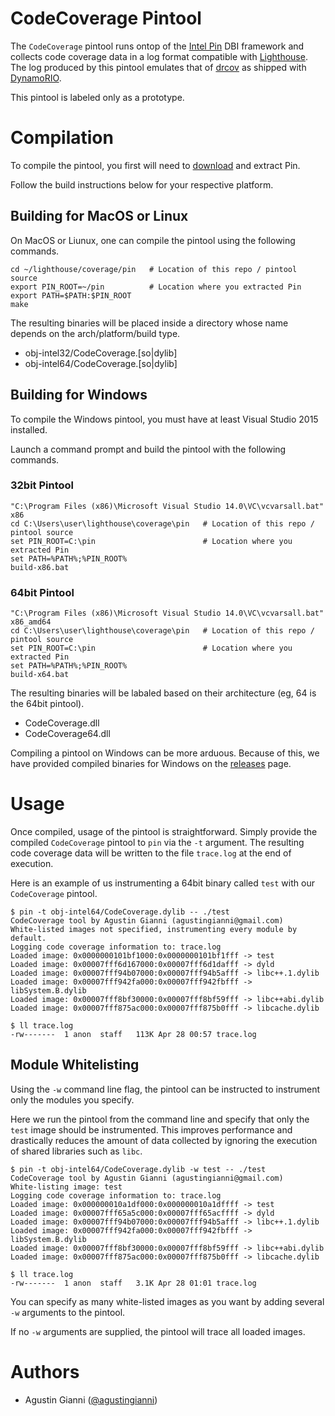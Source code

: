 # CodeCoverage Pintool

The `CodeCoverage` pintool runs ontop of the [Intel Pin](https://software.intel.com/en-us/articles/pin-a-dynamic-binary-instrumentation-tool) DBI framework and collects code coverage data in a log format compatible with [Lighthouse](https://github.com/gaasedelen/lighthouse). The log produced by this pintool emulates that of [drcov](http://dynamorio.org/docs/page_drcov.html) as shipped with [DynamoRIO](http://www.dynamorio.org). 

This pintool is labeled only as a prototype.

# Compilation

To compile the pintool, you first will need to [download](https://software.intel.com/en-us/articles/pin-a-binary-instrumentation-tool-downloads) and extract Pin.

Follow the build instructions below for your respective platform.

## Building for MacOS or Linux

On MacOS or Liunux, one can compile the pintool using the following commands.

```
cd ~/lighthouse/coverage/pin   # Location of this repo / pintool source
export PIN_ROOT=~/pin          # Location where you extracted Pin
export PATH=$PATH:$PIN_ROOT
make
```

The resulting binaries will be placed inside a directory whose name depends on the arch/platform/build type.

* obj-intel32/CodeCoverage.[so|dylib]
* obj-intel64/CodeCoverage.[so|dylib]

## Building for Windows

To compile the Windows pintool, you must have at least Visual Studio 2015 installed.

Launch a command prompt and build the pintool with the following commands.

### 32bit Pintool

```
"C:\Program Files (x86)\Microsoft Visual Studio 14.0\VC\vcvarsall.bat" x86
cd C:\Users\user\lighthouse\coverage\pin   # Location of this repo / pintool source
set PIN_ROOT=C:\pin                        # Location where you extracted Pin
set PATH=%PATH%;%PIN_ROOT%
build-x86.bat
```

### 64bit Pintool

```
"C:\Program Files (x86)\Microsoft Visual Studio 14.0\VC\vcvarsall.bat" x86_amd64
cd C:\Users\user\lighthouse\coverage\pin   # Location of this repo / pintool source
set PIN_ROOT=C:\pin                        # Location where you extracted Pin
set PATH=%PATH%;%PIN_ROOT%
build-x64.bat
```

The resulting binaries will be labaled based on their architecture (eg, 64 is the 64bit pintool).

* CodeCoverage.dll
* CodeCoverage64.dll

Compiling a pintool on Windows can be more arduous. Because of this, we have provided compiled binaries for Windows on the [releases](https://github.com/gaasedelen/lighthouse/releases/tag/v0.6.0) page. 

# Usage

Once compiled, usage of the pintool is straightforward. Simply provide the compiled `CodeCoverage` pintool to `pin` via the `-t` argument. The resulting code coverage data will be written to the file `trace.log` at the end of execution.

Here is an example of us instrumenting a 64bit binary called `test` with our `CodeCoverage` pintool.

```
$ pin -t obj-intel64/CodeCoverage.dylib -- ./test
CodeCoverage tool by Agustin Gianni (agustingianni@gmail.com)
White-listed images not specified, instrumenting every module by default.
Logging code coverage information to: trace.log
Loaded image: 0x0000000101bf1000:0x0000000101bf1fff -> test
Loaded image: 0x00007fff6d167000:0x00007fff6d1dafff -> dyld
Loaded image: 0x00007fff94b07000:0x00007fff94b5afff -> libc++.1.dylib
Loaded image: 0x00007fff942fa000:0x00007fff942fbfff -> libSystem.B.dylib
Loaded image: 0x00007fff8bf30000:0x00007fff8bf59fff -> libc++abi.dylib
Loaded image: 0x00007fff875ac000:0x00007fff875b0fff -> libcache.dylib

$ ll trace.log
-rw-------  1 anon  staff   113K Apr 28 00:57 trace.log
```

## Module Whitelisting

Using the `-w` command line flag, the pintool can be instructed to instrument only the modules you specify.

Here we run the pintool from the command line and specify that only the `test` image should be instrumented. This improves performance and drastically reduces the amount of data collected by ignoring the execution of shared libraries such as `libc`.

```
$ pin -t obj-intel64/CodeCoverage.dylib -w test -- ./test
CodeCoverage tool by Agustin Gianni (agustingianni@gmail.com)
White-listing image: test
Logging code coverage information to: trace.log
Loaded image: 0x000000010a1df000:0x000000010a1dffff -> test
Loaded image: 0x00007fff65a5c000:0x00007fff65acffff -> dyld
Loaded image: 0x00007fff94b07000:0x00007fff94b5afff -> libc++.1.dylib
Loaded image: 0x00007fff942fa000:0x00007fff942fbfff -> libSystem.B.dylib
Loaded image: 0x00007fff8bf30000:0x00007fff8bf59fff -> libc++abi.dylib
Loaded image: 0x00007fff875ac000:0x00007fff875b0fff -> libcache.dylib

$ ll trace.log
-rw-------  1 anon  staff   3.1K Apr 28 01:01 trace.log
```

You can specify as many white-listed images as you want by adding several `-w` arguments to the pintool.

If no `-w` arguments are supplied, the pintool will trace all loaded images.

# Authors

* Agustin Gianni ([@agustingianni](https://twitter.com/agustingianni))
